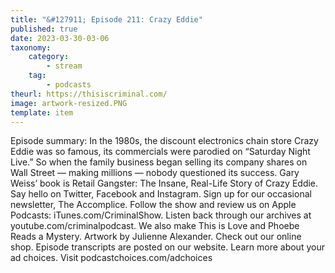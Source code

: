 ```yaml
---
title: "&#127911; Episode 211: Crazy Eddie"
published: true
date: 2023-03-30-03-06
taxonomy:
    category:
        - stream
    tag:
        - podcasts
theurl: https://thisiscriminal.com/
image: artwork-resized.PNG
template: item
---
```


Episode summary: In the 1980s, the discount electronics chain store Crazy Eddie was so famous, its commercials were parodied on &ldquo;Saturday Night Live.&rdquo; So when the family business began selling its company shares on Wall Street &mdash; making millions &mdash; nobody questioned its success. Gary Weiss&rsquo; book is Retail Gangster: The Insane, Real-Life Story of Crazy Eddie. Say hello on Twitter, Facebook and Instagram. Sign up for our occasional newsletter, The Accomplice. Follow the show and review us on Apple Podcasts: iTunes.com/CriminalShow. Listen back through our archives at youtube.com/criminalpodcast. We also make This is Love and Phoebe Reads a Mystery. Artwork by Julienne Alexander. Check out our online shop. Episode transcripts are posted on our website. Learn more about your ad choices. Visit podcastchoices.com/adchoices
